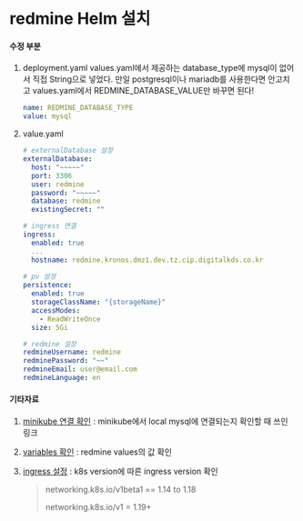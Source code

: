 # redmine Helm 설치



[Redmine Chart]: https://github.com/bitnami/charts/blob/master/bitnami/redmine/



#### 수정 부분 

1) deployment.yaml
   values.yaml에서 제공하는 database_type에 mysql이 없어서 직접 String으로 넣었다. 
   만일 postgresql이나 mariadb를 사용한다면 안고치고 values.yaml에서 REDMINE_DATABASE_VALUE만 바꾸면 된다!

   ```yaml
   name: REDMINE_DATABASE_TYPE
   value: mysql
   ```

   

2. value.yaml 

   ```yaml
   # externalDatabase 설정
   externalDatabase:
     host: "~~~~~"
     port: 3306
     user: redmine
     password: "~~~~~"
     database: redmine
     existingSecret: ""
   
   # ingress 연결
   ingress:
     enabled: true
     ...
     hostname: redmine.kronos.dmz1.dev.tz.cip.digitalkds.co.kr
     
   # pv 설정
   persistence:
     enabled: true
     storageClassName: "{storageName}"
     accessModes:
       - ReadWriteOnce
     size: 5Gi
   
   # redmine 설정
   redmineUsername: redmine
   redminePassword: "~~"
   redmineEmail: user@email.com
   redmineLanguage: en
   ```



#### 기타자료

1. [minikube 연결 확인](https://minikube.sigs.k8s.io/docs/handbook/host-access/) : minikube에서 local mysql에 연결되는지 확인할 때 쓰인 링크
2. [variables 확인](https://github.com/bitnami/bitnami-docker-redmine/#environment-variables) : redmine values의 값 확인
3. [ingress 설정](https://github.com/kubernetes/kubernetes/issues/90077) : k8s version에 따른 ingress version 확인

   > networking.k8s.io/v1beta1 == 1.14 to 1.18
   >
   > networking.k8s.io/v1 = 1.19+

